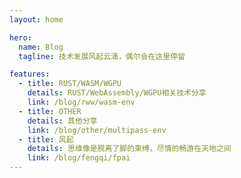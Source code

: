 ```yaml
---
layout: home

hero:
  name: Blog
  tagline: 技术发展风起云涌，偶尔会在这里停留

features:
  - title: RUST/WASM/WGPU
    details: RUST/WebAssembly/WGPU相关技术分享
    link: /blog/rww/wasm-env
  - title: OTHER
    details: 其他分享
    link: /blog/other/multipass-env
  - title: 风起
    details: 思维像是脱离了脚的束缚，尽情的畅游在天地之间
    link: /blog/fengqi/fpai
---
```

